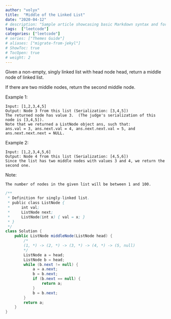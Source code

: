 ```yaml
---
author: "volyx"
title:  "Middle of the Linked List"
date: "2020-04-12"
# description: "Sample article showcasing basic Markdown syntax and formatting for HTML elements."
tags:  ["leetcode"]
categories: ["leetcode"]
# series: ["Themes Guide"]
# aliases: ["migrate-from-jekyl"]
# ShowToc: true
# TocOpen: true
# weight: 2
---
```


Given a non-empty, singly linked list with head node head, return a middle node of linked list.

If there are two middle nodes, return the second middle node.

Example 1:

```
Input: [1,2,3,4,5]
Output: Node 3 from this list (Serialization: [3,4,5])
The returned node has value 3.  (The judge's serialization of this node is [3,4,5]).
Note that we returned a ListNode object ans, such that:
ans.val = 3, ans.next.val = 4, ans.next.next.val = 5, and ans.next.next.next = NULL.
```
Example 2:
```
Input: [1,2,3,4,5,6]
Output: Node 4 from this list (Serialization: [4,5,6])
Since the list has two middle nodes with values 3 and 4, we return the second one.
```

Note:

    The number of nodes in the given list will be between 1 and 100.


```java
/**
 * Definition for singly-linked list.
 * public class ListNode {
 *     int val;
 *     ListNode next;
 *     ListNode(int x) { val = x; }
 * }
 */
class Solution {
    public ListNode middleNode(ListNode head) {
        /*
        (1, *) -> (2, *) -> (3, *) -> (4, *) -> (5, null)
        */
        ListNode a = head;
        ListNode b = head;
        while (b.next != null) {
            a = a.next;
            b = b.next;
            if (b.next == null) {
                return a;
            }
            b = b.next;
        }
        return a;
    }
}
